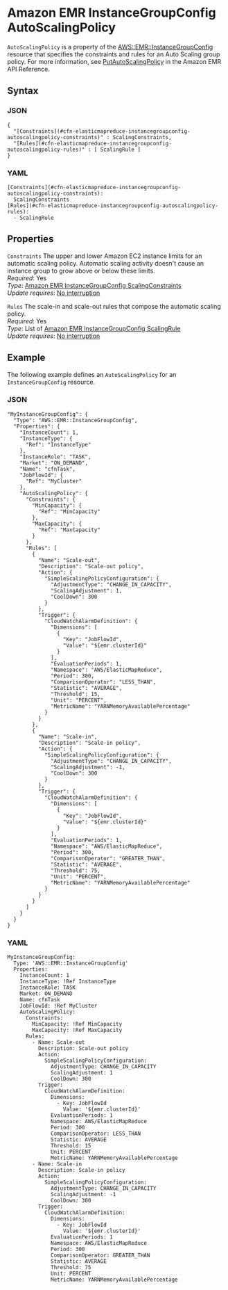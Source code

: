 # Amazon EMR InstanceGroupConfig AutoScalingPolicy<a name="aws-properties-elasticmapreduce-instancegroupconfig-autoscalingpolicy"></a>

`AutoScalingPolicy` is a property of the [AWS::EMR::InstanceGroupConfig](aws-resource-emr-instancegroupconfig.md) resource that specifies the constraints and rules for an Auto Scaling group policy\. For more information, see [PutAutoScalingPolicy](https://docs.aws.amazon.com//ElasticMapReduce/latest/API/API_PutAutoScalingPolicy.html) in the Amazon EMR API Reference\.

## Syntax<a name="w4ab1c21c14e1275b5"></a>

### JSON<a name="aws-properties-elasticmapreduce-instancegroupconfig-autoscalingpolicy-syntax.json"></a>

```
{
  "[Constraints](#cfn-elasticmapreduce-instancegroupconfig-autoscalingpolicy-constraints)" : ScalingConstraints,
  "[Rules](#cfn-elasticmapreduce-instancegroupconfig-autoscalingpolicy-rules)" : [ ScalingRule ]
}
```

### YAML<a name="aws-properties-elasticmapreduce-instancegroupconfig-autoscalingpolicy-syntax.yaml"></a>

```
[Constraints](#cfn-elasticmapreduce-instancegroupconfig-autoscalingpolicy-constraints): 
  ScalingConstraints
[Rules](#cfn-elasticmapreduce-instancegroupconfig-autoscalingpolicy-rules): 
  - ScalingRule
```

## Properties<a name="w4ab1c21c14e1275b7"></a>

`Constraints`  <a name="cfn-elasticmapreduce-instancegroupconfig-autoscalingpolicy-constraints"></a>
The upper and lower Amazon EC2 instance limits for an automatic scaling policy\. Automatic scaling activity doesn't cause an instance group to grow above or below these limits\.   
*Required*: Yes  
*Type*: [Amazon EMR InstanceGroupConfig ScalingConstraints](aws-properties-elasticmapreduce-instancegroupconfig-scalingconstraints.md)  
*Update requires*: [No interruption](using-cfn-updating-stacks-update-behaviors.md#update-no-interrupt)

`Rules`  <a name="cfn-elasticmapreduce-instancegroupconfig-autoscalingpolicy-rules"></a>
The scale\-in and scale\-out rules that compose the automatic scaling policy\.  
*Required*: Yes  
*Type*: List of [Amazon EMR InstanceGroupConfig ScalingRule](aws-properties-elasticmapreduce-instancegroupconfig-scalingrule.md)  
*Update requires*: [No interruption](using-cfn-updating-stacks-update-behaviors.md#update-no-interrupt)

## Example<a name="w4ab1c21c14e1275b9"></a>

The following example defines an `AutoScalingPolicy` for an `InstanceGroupConfig` resource\.

### JSON<a name="w4ab1c21c14e1275b9b4"></a>

```
"MyInstanceGroupConfig": {
  "Type": "AWS::EMR::InstanceGroupConfig",
  "Properties": {
    "InstanceCount": 1,
    "InstanceType": {
      "Ref": "InstanceType"
    },
    "InstanceRole": "TASK",
    "Market": "ON_DEMAND",
    "Name": "cfnTask",
    "JobFlowId": {
      "Ref": "MyCluster"
    },
    "AutoScalingPolicy": {
      "Constraints": {
        "MinCapacity": {
          "Ref": "MinCapacity"
        },
        "MaxCapacity": {
          "Ref": "MaxCapacity"
        }
      },
      "Rules": [
        {
          "Name": "Scale-out",
          "Description": "Scale-out policy",
          "Action": {
            "SimpleScalingPolicyConfiguration": {
              "AdjustmentType": "CHANGE_IN_CAPACITY",
              "ScalingAdjustment": 1,
              "CoolDown": 300
            }
          },
          "Trigger": {
            "CloudWatchAlarmDefinition": {
              "Dimensions": [
                {
                  "Key": "JobFlowId",
                  "Value": "${emr.clusterId}"
                }
              ],
              "EvaluationPeriods": 1,
              "Namespace": "AWS/ElasticMapReduce",
              "Period": 300,
              "ComparisonOperator": "LESS_THAN",
              "Statistic": "AVERAGE",
              "Threshold": 15,
              "Unit": "PERCENT",
              "MetricName": "YARNMemoryAvailablePercentage"
            }
          }
        },
        {
          "Name": "Scale-in",
          "Description": "Scale-in policy",
          "Action": {
            "SimpleScalingPolicyConfiguration": {
              "AdjustmentType": "CHANGE_IN_CAPACITY",
              "ScalingAdjustment": -1,
              "CoolDown": 300
            }
          },
          "Trigger": {
            "CloudWatchAlarmDefinition": {
              "Dimensions": [
                {
                  "Key": "JobFlowId",
                  "Value": "${emr.clusterId}"
                }
              ],
              "EvaluationPeriods": 1,
              "Namespace": "AWS/ElasticMapReduce",
              "Period": 300,
              "ComparisonOperator": "GREATER_THAN",
              "Statistic": "AVERAGE",
              "Threshold": 75,
              "Unit": "PERCENT",
              "MetricName": "YARNMemoryAvailablePercentage"
            }
          }
        }
      ]
    }
  }
}
```

### YAML<a name="w4ab1c21c14e1275b9b6"></a>

```
MyInstanceGroupConfig:
  Type: 'AWS::EMR::InstanceGroupConfig'
  Properties:
    InstanceCount: 1
    InstanceType: !Ref InstanceType
    InstanceRole: TASK
    Market: ON_DEMAND
    Name: cfnTask
    JobFlowId: !Ref MyCluster
    AutoScalingPolicy:
      Constraints:
        MinCapacity: !Ref MinCapacity
        MaxCapacity: !Ref MaxCapacity
      Rules:
        - Name: Scale-out
          Description: Scale-out policy
          Action:
            SimpleScalingPolicyConfiguration:
              AdjustmentType: CHANGE_IN_CAPACITY
              ScalingAdjustment: 1
              CoolDown: 300
          Trigger:
            CloudWatchAlarmDefinition:
              Dimensions:
                - Key: JobFlowId
                  Value: '${emr.clusterId}'
              EvaluationPeriods: 1
              Namespace: AWS/ElasticMapReduce
              Period: 300
              ComparisonOperator: LESS_THAN
              Statistic: AVERAGE
              Threshold: 15
              Unit: PERCENT
              MetricName: YARNMemoryAvailablePercentage
        - Name: Scale-in
          Description: Scale-in policy
          Action:
            SimpleScalingPolicyConfiguration:
              AdjustmentType: CHANGE_IN_CAPACITY
              ScalingAdjustment: -1
              CoolDown: 300
          Trigger:
            CloudWatchAlarmDefinition:
              Dimensions:
                - Key: JobFlowId
                  Value: '${emr.clusterId}'
              EvaluationPeriods: 1
              Namespace: AWS/ElasticMapReduce
              Period: 300
              ComparisonOperator: GREATER_THAN
              Statistic: AVERAGE
              Threshold: 75
              Unit: PERCENT
              MetricName: YARNMemoryAvailablePercentage
```